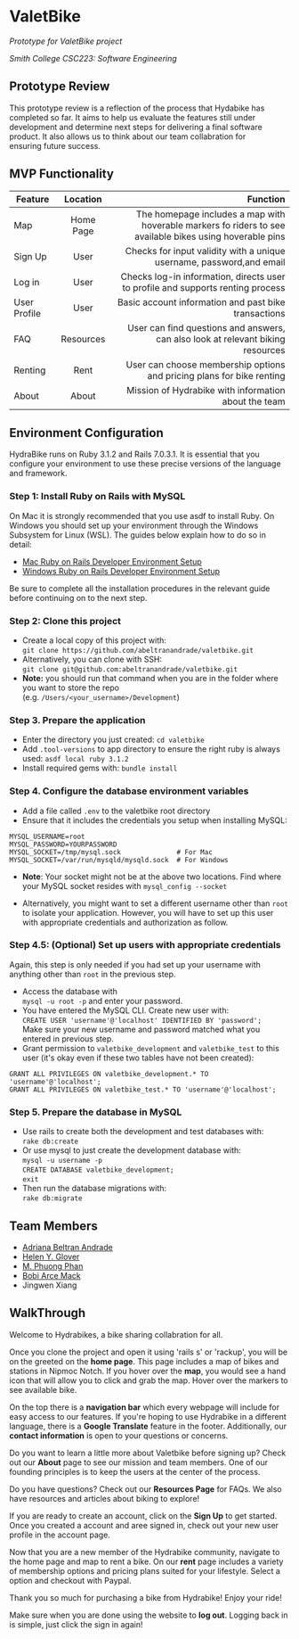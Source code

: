 # ValetBike

*Prototype for ValetBike project*

*Smith College CSC223: Software Engineering*

## Prototype Review

This prototype review is a reflection of the process that Hydabike has completed so far. It aims to help us evaluate the features still under development and determine next steps for delivering a final software product. It also allows us to think about our team collabration for ensuring future success. 

## MVP Functionality

| Feature        | Location           | Function |
| ------------- |:-------------:| -----:|
| Map      | Home Page | The homepage includes a map with hoverable markers fo riders to see available bikes using hoverable pins|
| Sign Up     | User  |  Checks for input validity with a unique username, password,and email  |
| Log in |  User     | Checks log-in information, directs user to profile and supports renting process|
| User Profile |  User     | Basic account information and past bike transactions|
| FAQ | Resources     |  User can find questions and answers, can also look at relevant biking resources |
| Renting | Rent      |  User can choose membership options and pricing plans for bike renting |
| About | About     |   Mission of Hydrabike with information about the team |

## Environment Configuration

HydraBike runs on Ruby 3.1.2 and Rails 7.0.3.1. It is essential that you configure your environment to use these precise versions of the language and framework.

### Step 1: Install Ruby on Rails with MySQL

On Mac it is strongly recommended that you use asdf to install Ruby. On Windows you should set up your environment through the Windows Subsystem for Linux (WSL). The guides below explain how to do so in detail:

- [Mac Ruby on Rails Developer Environment Setup](https://github.com/abeltranandrade/valetbike/blob/master/notes/mac-setup.md)
- [Windows Ruby on Rails Developer Environment Setup](https://github.com/abeltranandrade/valetbike/blob/master/notes/windows-setup.md)

Be sure to complete all the installation procedures in the relevant guide before continuing on to the next step.

### Step 2: Clone this project

- Create a local copy of this project with:\
  `git clone https://github.com/abeltranandrade/valetbike.git`
- Alternatively, you can clone with SSH:\
  `git clone git@github.com:abeltranandrade/valetbike.git`
- **Note:** you should run that command when you are in the folder where you want to store the repo\
  (e.g. `/Users/<your_username>/Development`)

### Step 3. Prepare the application

- Enter the directory you just created: `cd valetbike`
- Add `.tool-versions` to app directory to ensure the right ruby is always used: `asdf local ruby 3.1.2`
- Install required gems with: `bundle install`

### Step 4. Configure the database environment variables

- Add a file called `.env` to the valetbike root directory
- Ensure that it includes the credentials you setup when installing MySQL:

```shell
MYSQL_USERNAME=root
MYSQL_PASSWORD=YOURPASSWORD
MYSQL_SOCKET=/tmp/mysql.sock              # For Mac
MYSQL_SOCKET=/var/run/mysqld/mysqld.sock  # For Windows
```

- **Note**: Your socket might not be at the above two locations. Find where your MySQL socket resides with `mysql_config --socket`

- Alternatively, you might want to set a different username other than `root` to isolate your application. However, you will have to set up this user with appropriate credentials and authorization as follow.

### Step 4.5: (Optional) Set up users with appropriate credentials

Again, this step is only needed if you had set up your username with anything other than `root` in the previous step.

- Access the database with\
`mysql -u root -p`
and enter your password.
- You have entered the MySQL CLI. Create new user with:\
`CREATE USER 'username'@'localhost' IDENTIFIED BY 'password';`\
Make sure your new username and password matched what you entered in previous step.
- Grant permission to `valetbike_development` and `valetbike_test` to this user (it's okay even if these two tables have not been created):

```
GRANT ALL PRIVILEGES ON valetbike_development.* TO 'username'@'localhost';
GRANT ALL PRIVILEGES ON valetbike_test.* TO 'username'@'localhost';
```

### Step 5. Prepare the database in MySQL

- Use rails to create both the development and test databases with:\
  `rake db:create`
- Or use mysql to just create the development database with:\
  `mysql -u username -p`\
  `CREATE DATABASE valetbike_development;`\
  `exit`
- Then run the database migrations with:\
  `rake db:migrate`

## Team Members

* [Adriana Beltran Andrade](https://github.com/abeltranandrade/valetbike)
* [Helen Y. Glover](https://github.com/hglovercode/hyrabike)
* [M. Phuong Phan](https://github.com/pmphan/valetbike)
* [Bobi Arce Mack](https://github.com/bobiamack/valetbike)
* Jingwen Xiang

## WalkThrough

Welcome to Hydrabikes, a bike sharing collabration for all. 

Once you clone the project and open it using 'rails s' or 'rackup', you will be on the greeted on the **home page**. This page includes a map of bikes and stations in Nipmoc Notch. If you hover over the **map**, you would see a hand icon that will allow you to click and grab the map. Hover over the markers to see available bike. 

On the top there is a **navigation bar** which every webpage will include for easy access to our features. If you're hoping to use Hydrabike in a different language, there is a **Google Translate** feature in the footer. Additionally, our **contact information** is open to your questions or concerns. 

Do you want to learn a little more about Valetbike before signing up? Check out our **About** page to see our mission and team members. One of our founding principles is to keep the users at the center of the process. 

Do you have questions? Check out our **Resources Page** for FAQs. We also have resources and articles about biking to explore!

If you are ready to create an account, click on the **Sign Up** to get started. Once you created a account and aree signed in, check out your new user profile in the account page.

Now that you are a new member of the Hydrabike community, navigate to the home page and map to rent a bike. On our **rent** page includes a variety of membership options and  pricing plans suited for your lifestyle. Select a option and checkout with Paypal. 

Thank you so much for purchasing a bike from Hydrabike! Enjoy your ride!

Make sure when you are done using the website to **log out**. Logging back in is simple, just click the sign in again!
